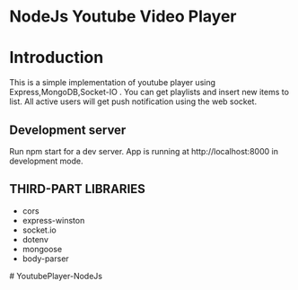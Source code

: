 

# NodeJs Youtube Video Player

# Introduction
This is a simple implementation of youtube player using Express,MongoDB,Socket-IO .
You can get playlists and insert new items to list.
All active users will get push notification using the web socket.

## Development server

Run npm start for a dev server. App is running at http://localhost:8000 in development mode.

## THIRD-PART LIBRARIES
* cors
* express-winston
* socket.io
* dotenv
* mongoose
* body-parser

#   Y o u t u b e P l a y e r - N o d e J s  
 